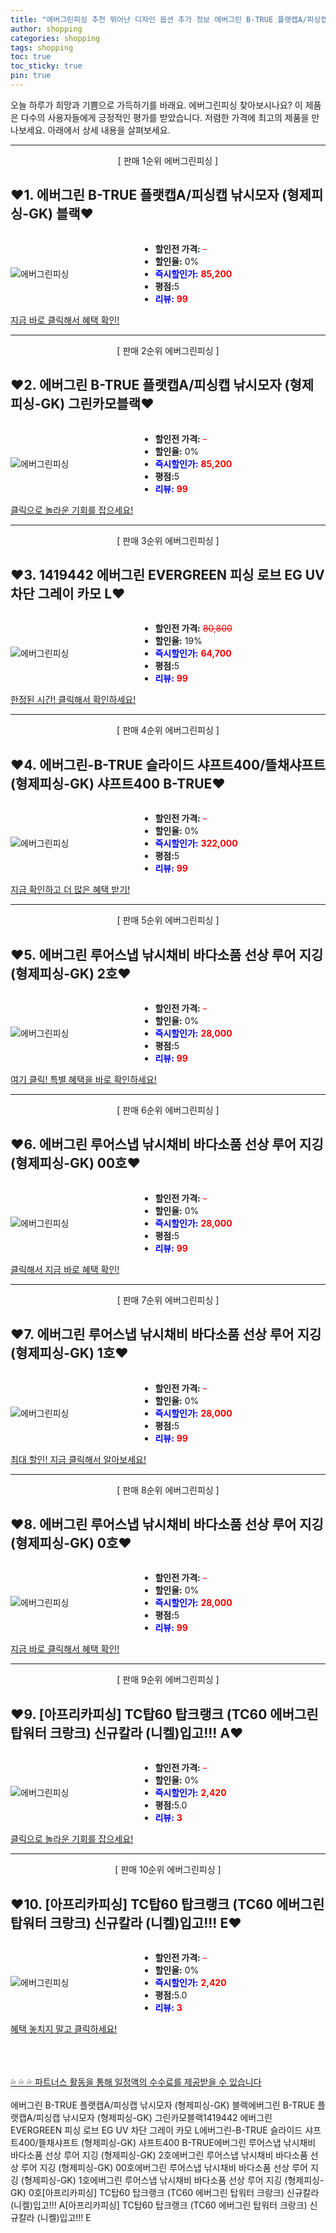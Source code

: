 ```yaml
---
title: "에버그린피싱 추천 뛰어난 디자인 옵션 추가 정보 에버그린 B-TRUE 플랫캡A/피싱캡 낚시모자 (형제피싱-GK)"
author: shopping
categories: shopping
tags: shopping
toc: true
toc_sticky: true
pin: true
---
```

오늘 하루가 희망과 기쁨으로 가득하기를 바래요. 에버그린피싱 찾아보시나요? 이 제품은 다수의 사용자들에게 긍정적인 평가를 받았습니다. 저렴한 가격에 최고의 제품을 만나보세요. 아래에서 상세 내용을 살펴보세요.

---
<p class="toplist" style="margin: 0 auto; display: block; width: fit-content;">[ 판매 1순위 에버그린피싱 ]</p>

<h2><strong>❤️1. 에버그린 B-TRUE 플랫캡A/피싱캡 낚시모자 (형제피싱-GK) 블랙❤️</strong></h2>

<div style="display: flex; align-items: center;">
    <div style="flex: 0.4;">
        <img src="https://thumbnail7.coupangcdn.com/thumbnails/remote/230x230ex/image/vendor_inventory/d63a/906e3a1a4bae1ed6501d3f13eb2a4a75b8d6999abdb95f09e9156de617e9.jpg" alt="에버그린피싱" style="max-width: 100%;">
    </div>
    <div style="flex: 0.6; margin-left: 10px;">
        <ul>
            <li><strong>할인전 가격:</strong> <del style="color: red;">-</del></li>
            <li><strong>할인율:</strong> 0%</li>
            <li><span style='color:blue'><strong>즉시할인가:</strong></span> <span style='color:red'><strong>85,200</strong></span></li>
            <li><strong>평점:</strong>5</li>
            <li><span style='color:blue'><strong>리뷰:</strong></span> <span style='color:red'><strong>99</strong></span></li>
        </ul>
    </div>
</div>
<div class="center">
    <a href="https://selin100587001.github.io?lptag=AF9450613&subid=githubio&pageKey=1081734127&traceid=V0-153&itemId=2034383235&vendorItemId=87553181411" class="myButton">
        지금 바로 클릭해서 혜택 확인!
    </a>
</div>


---
<p class="toplist" style="margin: 0 auto; display: block; width: fit-content;">[ 판매 2순위 에버그린피싱 ]</p>

<h2><strong>❤️2. 에버그린 B-TRUE 플랫캡A/피싱캡 낚시모자 (형제피싱-GK) 그린카모블랙❤️</strong></h2>

<div style="display: flex; align-items: center;">
    <div style="flex: 0.4;">
        <img src="https://thumbnail7.coupangcdn.com/thumbnails/remote/230x230ex/image/vendor_inventory/d63a/906e3a1a4bae1ed6501d3f13eb2a4a75b8d6999abdb95f09e9156de617e9.jpg" alt="에버그린피싱" style="max-width: 100%;">
    </div>
    <div style="flex: 0.6; margin-left: 10px;">
        <ul>
            <li><strong>할인전 가격:</strong> <del style="color: red;">-</del></li>
            <li><strong>할인율:</strong> 0%</li>
            <li><span style='color:blue'><strong>즉시할인가:</strong></span> <span style='color:red'><strong>85,200</strong></span></li>
            <li><strong>평점:</strong>5</li>
            <li><span style='color:blue'><strong>리뷰:</strong></span> <span style='color:red'><strong>99</strong></span></li>
        </ul>
    </div>
</div>
<div class="center">
    <a href="https://selin100587001.github.io?lptag=AF9450613&subid=githubio&pageKey=7673046150&traceid=V0-153&itemId=20473994582&vendorItemId=87553181426" class="myButton">
        클릭으로 놀라운 기회를 잡으세요!
    </a>
</div>


---
<p class="toplist" style="margin: 0 auto; display: block; width: fit-content;">[ 판매 3순위 에버그린피싱 ]</p>

<h2><strong>❤️3. 1419442 에버그린 EVERGREEN 피싱 로브 EG UV 차단 그레이 카모 L❤️</strong></h2>

<div style="display: flex; align-items: center;">
    <div style="flex: 0.4;">
        <img src="https://thumbnail7.coupangcdn.com/thumbnails/remote/230x230ex/image/vendor_inventory/f555/e302a7e6143e3aa0dd26e6efd1b4a3d3f34ec79c5abc5ee449fb5036bcc8.jpg" alt="에버그린피싱" style="max-width: 100%;">
    </div>
    <div style="flex: 0.6; margin-left: 10px;">
        <ul>
            <li><strong>할인전 가격:</strong> <del style="color: red;">80,800</del></li>
            <li><strong>할인율:</strong> 19%</li>
            <li><span style='color:blue'><strong>즉시할인가:</strong></span> <span style='color:red'><strong>64,700</strong></span></li>
            <li><strong>평점:</strong>5</li>
            <li><span style='color:blue'><strong>리뷰:</strong></span> <span style='color:red'><strong>99</strong></span></li>
        </ul>
    </div>
</div>
<div class="center">
    <a href="https://selin100587001.github.io?lptag=AF9450613&subid=githubio&pageKey=8182229372&traceid=V0-153&itemId=23396111726&vendorItemId=90752855873" class="myButton">
        한정된 시간! 클릭해서 확인하세요!
    </a>
</div>


---
<p class="toplist" style="margin: 0 auto; display: block; width: fit-content;">[ 판매 4순위 에버그린피싱 ]</p>

<h2><strong>❤️4. 에버그린-B-TRUE 슬라이드 샤프트400/뜰채샤프트 (형제피싱-GK) 샤프트400 B-TRUE❤️</strong></h2>

<div style="display: flex; align-items: center;">
    <div style="flex: 0.4;">
        <img src="https://thumbnail6.coupangcdn.com/thumbnails/remote/230x230ex/image/vendor_inventory/5b95/f5c9a43847c8c5da60d9cc2daa95ae021c620f5f5ff875d2d2d75938ea5f.jpg" alt="에버그린피싱" style="max-width: 100%;">
    </div>
    <div style="flex: 0.6; margin-left: 10px;">
        <ul>
            <li><strong>할인전 가격:</strong> <del style="color: red;">-</del></li>
            <li><strong>할인율:</strong> 0%</li>
            <li><span style='color:blue'><strong>즉시할인가:</strong></span> <span style='color:red'><strong>322,000</strong></span></li>
            <li><strong>평점:</strong>5</li>
            <li><span style='color:blue'><strong>리뷰:</strong></span> <span style='color:red'><strong>99</strong></span></li>
        </ul>
    </div>
</div>
<div class="center">
    <a href="https://selin100587001.github.io?lptag=AF9450613&subid=githubio&pageKey=1078172497&traceid=V0-153&itemId=2029300022&vendorItemId=70028788571" class="myButton">
        지금 확인하고 더 많은 혜택 받기!
    </a>
</div>


---
<p class="toplist" style="margin: 0 auto; display: block; width: fit-content;">[ 판매 5순위 에버그린피싱 ]</p>

<h2><strong>❤️5. 에버그린 루어스냅 낚시채비 바다소품 선상 루어 지깅 (형제피싱-GK) 2호❤️</strong></h2>

<div style="display: flex; align-items: center;">
    <div style="flex: 0.4;">
        <img src="https://thumbnail7.coupangcdn.com/thumbnails/remote/230x230ex/image/vendor_inventory/ceef/d4a208e8fa9d580731d40124a4b8091be31b648799fd6c314ba3bf290f2c.jpg" alt="에버그린피싱" style="max-width: 100%;">
    </div>
    <div style="flex: 0.6; margin-left: 10px;">
        <ul>
            <li><strong>할인전 가격:</strong> <del style="color: red;">-</del></li>
            <li><strong>할인율:</strong> 0%</li>
            <li><span style='color:blue'><strong>즉시할인가:</strong></span> <span style='color:red'><strong>28,000</strong></span></li>
            <li><strong>평점:</strong>5</li>
            <li><span style='color:blue'><strong>리뷰:</strong></span> <span style='color:red'><strong>99</strong></span></li>
        </ul>
    </div>
</div>
<div class="center">
    <a href="https://selin100587001.github.io?lptag=AF9450613&subid=githubio&pageKey=6446718618&traceid=V0-153&itemId=13977065737&vendorItemId=81225916745" class="myButton">
        여기 클릭! 특별 혜택을 바로 확인하세요!
    </a>
</div>


---
<p class="toplist" style="margin: 0 auto; display: block; width: fit-content;">[ 판매 6순위 에버그린피싱 ]</p>

<h2><strong>❤️6. 에버그린 루어스냅 낚시채비 바다소품 선상 루어 지깅 (형제피싱-GK) 00호❤️</strong></h2>

<div style="display: flex; align-items: center;">
    <div style="flex: 0.4;">
        <img src="https://thumbnail7.coupangcdn.com/thumbnails/remote/230x230ex/image/vendor_inventory/ceef/d4a208e8fa9d580731d40124a4b8091be31b648799fd6c314ba3bf290f2c.jpg" alt="에버그린피싱" style="max-width: 100%;">
    </div>
    <div style="flex: 0.6; margin-left: 10px;">
        <ul>
            <li><strong>할인전 가격:</strong> <del style="color: red;">-</del></li>
            <li><strong>할인율:</strong> 0%</li>
            <li><span style='color:blue'><strong>즉시할인가:</strong></span> <span style='color:red'><strong>28,000</strong></span></li>
            <li><strong>평점:</strong>5</li>
            <li><span style='color:blue'><strong>리뷰:</strong></span> <span style='color:red'><strong>99</strong></span></li>
        </ul>
    </div>
</div>
<div class="center">
    <a href="https://selin100587001.github.io?lptag=AF9450613&subid=githubio&pageKey=6446718618&traceid=V0-153&itemId=13977065735&vendorItemId=81225916731" class="myButton">
        클릭해서 지금 바로 혜택 확인!
    </a>
</div>


---
<p class="toplist" style="margin: 0 auto; display: block; width: fit-content;">[ 판매 7순위 에버그린피싱 ]</p>

<h2><strong>❤️7. 에버그린 루어스냅 낚시채비 바다소품 선상 루어 지깅 (형제피싱-GK) 1호❤️</strong></h2>

<div style="display: flex; align-items: center;">
    <div style="flex: 0.4;">
        <img src="https://thumbnail7.coupangcdn.com/thumbnails/remote/230x230ex/image/vendor_inventory/ceef/d4a208e8fa9d580731d40124a4b8091be31b648799fd6c314ba3bf290f2c.jpg" alt="에버그린피싱" style="max-width: 100%;">
    </div>
    <div style="flex: 0.6; margin-left: 10px;">
        <ul>
            <li><strong>할인전 가격:</strong> <del style="color: red;">-</del></li>
            <li><strong>할인율:</strong> 0%</li>
            <li><span style='color:blue'><strong>즉시할인가:</strong></span> <span style='color:red'><strong>28,000</strong></span></li>
            <li><strong>평점:</strong>5</li>
            <li><span style='color:blue'><strong>리뷰:</strong></span> <span style='color:red'><strong>99</strong></span></li>
        </ul>
    </div>
</div>
<div class="center">
    <a href="https://selin100587001.github.io?lptag=AF9450613&subid=githubio&pageKey=6446718618&traceid=V0-153&itemId=13977065741&vendorItemId=81225916768" class="myButton">
        최대 할인! 지금 클릭해서 알아보세요!
    </a>
</div>


---
<p class="toplist" style="margin: 0 auto; display: block; width: fit-content;">[ 판매 8순위 에버그린피싱 ]</p>

<h2><strong>❤️8. 에버그린 루어스냅 낚시채비 바다소품 선상 루어 지깅 (형제피싱-GK) 0호❤️</strong></h2>

<div style="display: flex; align-items: center;">
    <div style="flex: 0.4;">
        <img src="https://thumbnail7.coupangcdn.com/thumbnails/remote/230x230ex/image/vendor_inventory/ceef/d4a208e8fa9d580731d40124a4b8091be31b648799fd6c314ba3bf290f2c.jpg" alt="에버그린피싱" style="max-width: 100%;">
    </div>
    <div style="flex: 0.6; margin-left: 10px;">
        <ul>
            <li><strong>할인전 가격:</strong> <del style="color: red;">-</del></li>
            <li><strong>할인율:</strong> 0%</li>
            <li><span style='color:blue'><strong>즉시할인가:</strong></span> <span style='color:red'><strong>28,000</strong></span></li>
            <li><strong>평점:</strong>5</li>
            <li><span style='color:blue'><strong>리뷰:</strong></span> <span style='color:red'><strong>99</strong></span></li>
        </ul>
    </div>
</div>
<div class="center">
    <a href="https://selin100587001.github.io?lptag=AF9450613&subid=githubio&pageKey=6446718618&traceid=V0-153&itemId=13977065740&vendorItemId=81225916757" class="myButton">
        지금 바로 클릭해서 혜택 확인!
    </a>
</div>


---
<p class="toplist" style="margin: 0 auto; display: block; width: fit-content;">[ 판매 9순위 에버그린피싱 ]</p>

<h2><strong>❤️9. [아프리카피싱] TC탑60 탑크랭크 (TC60 에버그린 탑워터 크랑크) 신규칼라 (니켈)입고!!! A❤️</strong></h2>

<div style="display: flex; align-items: center;">
    <div style="flex: 0.4;">
        <img src="https://thumbnail8.coupangcdn.com/thumbnails/remote/230x230ex/image/vendor_inventory/07b4/9819d7baed377c34980b84c66a5af04f6a8569f93ee1235c351417fd122e.png" alt="에버그린피싱" style="max-width: 100%;">
    </div>
    <div style="flex: 0.6; margin-left: 10px;">
        <ul>
            <li><strong>할인전 가격:</strong> <del style="color: red;">-</del></li>
            <li><strong>할인율:</strong> 0%</li>
            <li><span style='color:blue'><strong>즉시할인가:</strong></span> <span style='color:red'><strong>2,420</strong></span></li>
            <li><strong>평점:</strong>5.0</li>
            <li><span style='color:blue'><strong>리뷰:</strong></span> <span style='color:red'><strong>3</strong></span></li>
        </ul>
    </div>
</div>
<div class="center">
    <a href="https://selin100587001.github.io?lptag=AF9450613&subid=githubio&pageKey=6334711182&traceid=V0-153&itemId=13262310214&vendorItemId=80519989685" class="myButton">
        클릭으로 놀라운 기회를 잡으세요!
    </a>
</div>


---
<p class="toplist" style="margin: 0 auto; display: block; width: fit-content;">[ 판매 10순위 에버그린피싱 ]</p>

<h2><strong>❤️10. [아프리카피싱] TC탑60 탑크랭크 (TC60 에버그린 탑워터 크랑크) 신규칼라 (니켈)입고!!! E❤️</strong></h2>

<div style="display: flex; align-items: center;">
    <div style="flex: 0.4;">
        <img src="https://thumbnail8.coupangcdn.com/thumbnails/remote/230x230ex/image/vendor_inventory/07b4/9819d7baed377c34980b84c66a5af04f6a8569f93ee1235c351417fd122e.png" alt="에버그린피싱" style="max-width: 100%;">
    </div>
    <div style="flex: 0.6; margin-left: 10px;">
        <ul>
            <li><strong>할인전 가격:</strong> <del style="color: red;">-</del></li>
            <li><strong>할인율:</strong> 0%</li>
            <li><span style='color:blue'><strong>즉시할인가:</strong></span> <span style='color:red'><strong>2,420</strong></span></li>
            <li><strong>평점:</strong>5.0</li>
            <li><span style='color:blue'><strong>리뷰:</strong></span> <span style='color:red'><strong>3</strong></span></li>
        </ul>
    </div>
</div>
<div class="center">
    <a href="https://selin100587001.github.io?lptag=AF9450613&subid=githubio&pageKey=6334711182&traceid=V0-153&itemId=13262310226&vendorItemId=80519989745" class="myButton">
        혜택 놓치지 말고 클릭하세요!
    </a>
</div>

<br><br><br>[💦 💦 💦 파트너스 활동을 통해 일정액의 수수료를 제공받을 수 있습니다](https://link.coupang.com/a/bcpT2c)<br><br>에버그린 B-TRUE 플랫캡A/피싱캡 낚시모자 (형제피싱-GK) 블랙에버그린 B-TRUE 플랫캡A/피싱캡 낚시모자 (형제피싱-GK) 그린카모블랙1419442 에버그린 EVERGREEN 피싱 로브 EG UV 차단 그레이 카모 L에버그린-B-TRUE 슬라이드 샤프트400/뜰채샤프트 (형제피싱-GK) 샤프트400 B-TRUE에버그린 루어스냅 낚시채비 바다소품 선상 루어 지깅 (형제피싱-GK) 2호에버그린 루어스냅 낚시채비 바다소품 선상 루어 지깅 (형제피싱-GK) 00호에버그린 루어스냅 낚시채비 바다소품 선상 루어 지깅 (형제피싱-GK) 1호에버그린 루어스냅 낚시채비 바다소품 선상 루어 지깅 (형제피싱-GK) 0호[아프리카피싱] TC탑60 탑크랭크 (TC60 에버그린 탑워터 크랑크) 신규칼라 (니켈)입고!!! A[아프리카피싱] TC탑60 탑크랭크 (TC60 에버그린 탑워터 크랑크) 신규칼라 (니켈)입고!!! E